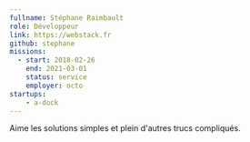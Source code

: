 ```yaml
---
fullname: Stéphane Raimbault
role: Développeur
link: https://webstack.fr
github: stephane
missions:
  - start: 2018-02-26
    end: 2021-03-01
    status: service
    employer: octo
startups:
    - a-dock
---
```


Aime les solutions simples et plein d'autres trucs compliqués.
